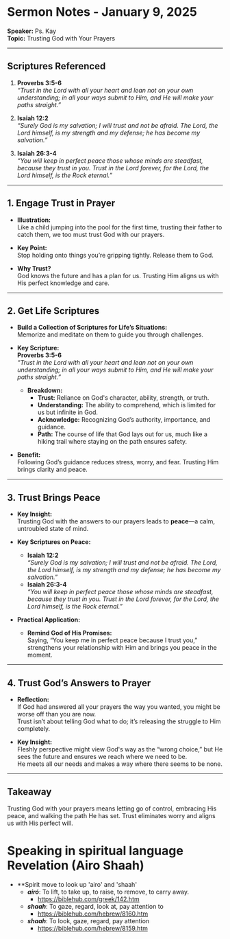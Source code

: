 # Sermon Notes - January 9, 2025   
**Speaker:** Ps. Kay  
**Topic:** Trusting God with Your Prayers  

---

## Scriptures Referenced
1. **Proverbs 3:5-6**  
   *“Trust in the Lord with all your heart and lean not on your own understanding; in all your ways submit to Him, and He will make your paths straight.”*  

2. **Isaiah 12:2**  
   *“Surely God is my salvation; I will trust and not be afraid. The Lord, the Lord himself, is my strength and my defense; he has become my salvation.”*  

3. **Isaiah 26:3-4**  
   *“You will keep in perfect peace those whose minds are steadfast, because they trust in you. Trust in the Lord forever, for the Lord, the Lord himself, is the Rock eternal.”*  

---

## 1. Engage Trust in Prayer
- **Illustration:**  
  Like a child jumping into the pool for the first time, trusting their father to catch them, we too must trust God with our prayers.  

- **Key Point:**  
  Stop holding onto things you’re gripping tightly. Release them to God.  

- **Why Trust?**  
  God knows the future and has a plan for us. Trusting Him aligns us with His perfect knowledge and care.  

---

## 2. Get Life Scriptures
- **Build a Collection of Scriptures for Life’s Situations:**  
  Memorize and meditate on them to guide you through challenges.  

- **Key Scripture:**  
  **Proverbs 3:5-6**  
  *“Trust in the Lord with all your heart and lean not on your own understanding; in all your ways submit to Him, and He will make your paths straight.”*  

  - **Breakdown:**  
    - **Trust:** Reliance on God's character, ability, strength, or truth.  
    - **Understanding:** The ability to comprehend, which is limited for us but infinite in God.  
    - **Acknowledge:** Recognizing God’s authority, importance, and guidance.  
    - **Path:** The course of life that God lays out for us, much like a hiking trail where staying on the path ensures safety.  

- **Benefit:**  
  Following God’s guidance reduces stress, worry, and fear. Trusting Him brings clarity and peace.  

---

## 3. Trust Brings Peace
- **Key Insight:**  
  Trusting God with the answers to our prayers leads to **peace**—a calm, untroubled state of mind.  

- **Key Scriptures on Peace:**  
  - **Isaiah 12:2**  
    *“Surely God is my salvation; I will trust and not be afraid. The Lord, the Lord himself, is my strength and my defense; he has become my salvation.”*  
  - **Isaiah 26:3-4**  
    *“You will keep in perfect peace those whose minds are steadfast, because they trust in you. Trust in the Lord forever, for the Lord, the Lord himself, is the Rock eternal.”*  

- **Practical Application:**  
  - **Remind God of His Promises:**  
    Saying, “You keep me in perfect peace because I trust you,” strengthens your relationship with Him and brings you peace in the moment.  

---

## 4. Trust God’s Answers to Prayer
- **Reflection:**  
  If God had answered all your prayers the way you wanted, you might be worse off than you are now.  
  Trust isn’t about telling God what to do; it’s releasing the struggle to Him completely.  

- **Key Insight:**  
  Fleshly perspective might view God's way as the “wrong choice,” but He sees the future and ensures we reach where we need to be.  
  He meets all our needs and makes a way where there seems to be none.  

---

## Takeaway
Trusting God with your prayers means letting go of control, embracing His peace, and walking the path He has set. Trust eliminates worry and aligns us with His perfect will.

# Speaking in spiritual language Revelation (Airo Shaah)
- **Spirit move to look up 'airo' and 'shaah'
  - ***airó***: To lift, to take up, to raise, to remove, to carry away.
    - https://biblehub.com/greek/142.htm
  - ***shaah***: To gaze, regard, look at, pay attention to
    - https://biblehub.com/hebrew/8160.htm
  - ***shaah***: To look, gaze, regard, pay attention
    - https://biblehub.com/hebrew/8159.htm

